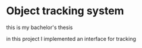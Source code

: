 # Object tracking system
 this is my bachelor's thesis

in this project I implemented an interface for tracking
